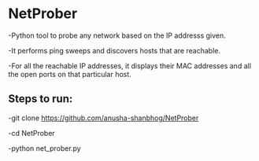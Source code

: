 # NetProber


-Python tool to probe any network based on the IP addresss given.

-It performs ping sweeps and discovers hosts that are reachable.

-For all the reachable IP addresses, it displays their MAC addresses and all the open ports on that particular host.

## Steps to run:

-git clone https://github.com/anusha-shanbhog/NetProber

-cd NetProber

-python net_prober.py

